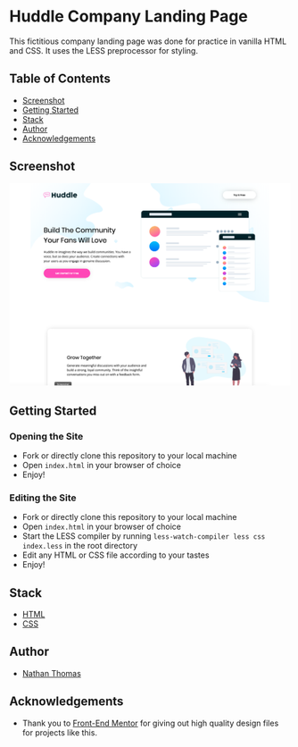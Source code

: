 # Huddle Company Landing Page

This fictitious company landing page was done for practice in vanilla HTML and CSS. It uses the LESS preprocessor for styling.

## Table of Contents

- [Screenshot](#screenshot)
- [Getting Started](#getting-started)
- [Stack](#stack)
- [Author](#author)
- [Acknowledgements](#acknowledgements)

## Screenshot

![Huddle Company Landing Page Screenshot](./design/readme-screenshot.png)

## Getting Started

### Opening the Site

- Fork or directly clone this repository to your local machine
- Open `index.html` in your browser of choice
- Enjoy!

### Editing the Site

- Fork or directly clone this repository to your local machine
- Open `index.html` in your browser of choice
- Start the LESS compiler by running `less-watch-compiler less css index.less` in the root directory
- Edit any HTML or CSS file according to your tastes
- Enjoy!

## Stack

- [HTML](https://www.w3.org/TR/html/)
- [CSS](https://css-tricks.com/)

## Author

- [Nathan Thomas](https://github.com/nwthomas)

## Acknowledgements

- Thank you to [Front-End Mentor](https://www.frontendmentor.io/) for giving out high quality design files for projects like this.
